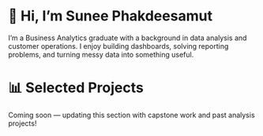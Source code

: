 # 👋 Hi, I’m Sunee Phakdeesamut

I’m a Business Analytics graduate with a background in data analysis and customer operations. I enjoy building dashboards, solving reporting problems, and turning messy data into something useful.

# 📊 Selected Projects
Coming soon — updating this section with capstone work and past analysis projects!
